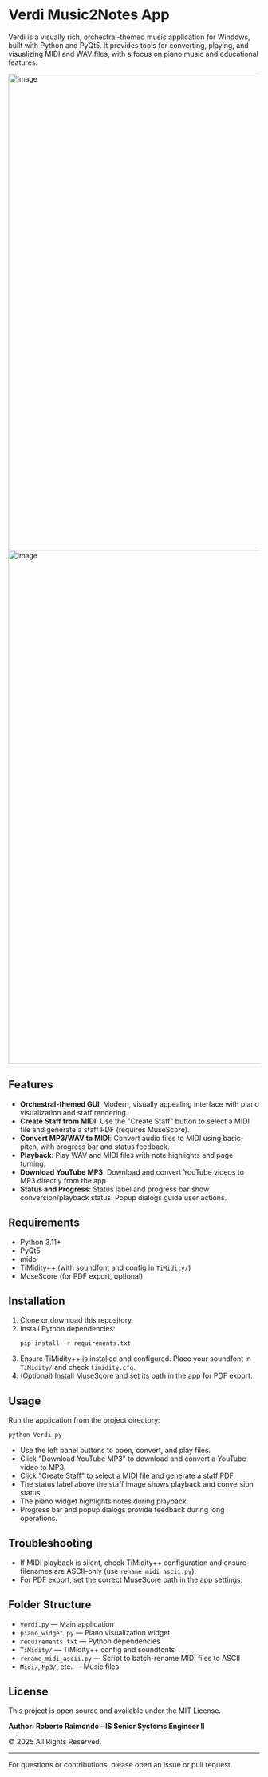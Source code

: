 
# Verdi Music2Notes App

Verdi is a visually rich, orchestral-themed music application for Windows, built with Python and PyQt5. It provides tools for converting, playing, and visualizing MIDI and WAV files, with a focus on piano music and educational features.

<img width="1446" height="953" alt="image" src="https://github.com/user-attachments/assets/b70434a6-f498-4fb6-a120-cd5e9c6b1b34" />
<img width="1918" height="1027" alt="image" src="https://github.com/user-attachments/assets/4c4af572-dba8-4433-b066-518f774009bc" />


## Features

- **Orchestral-themed GUI**: Modern, visually appealing interface with piano visualization and staff rendering.
- **Create Staff from MIDI**: Use the "Create Staff" button to select a MIDI file and generate a staff PDF (requires MuseScore).
- **Convert MP3/WAV to MIDI**: Convert audio files to MIDI using basic-pitch, with progress bar and status feedback.
- **Playback**: Play WAV and MIDI files with note highlights and page turning.
- **Download YouTube MP3**: Download and convert YouTube videos to MP3 directly from the app.
- **Status and Progress**: Status label and progress bar show conversion/playback status. Popup dialogs guide user actions.

## Requirements

- Python 3.11+
- PyQt5
- mido
- TiMidity++ (with soundfont and config in `TiMidity/`)
- MuseScore (for PDF export, optional)

## Installation

1. Clone or download this repository.
2. Install Python dependencies:
   ```sh
   pip install -r requirements.txt
   ```
3. Ensure TiMidity++ is installed and configured. Place your soundfont in `TiMidity/` and check `timidity.cfg`.
4. (Optional) Install MuseScore and set its path in the app for PDF export.

## Usage


Run the application from the project directory:

```sh
python Verdi.py
```

- Use the left panel buttons to open, convert, and play files.
- Click "Download YouTube MP3" to download and convert a YouTube video to MP3.
- Click "Create Staff" to select a MIDI file and generate a staff PDF.
- The status label above the staff image shows playback and conversion status.
- The piano widget highlights notes during playback.
- Progress bar and popup dialogs provide feedback during long operations.

## Troubleshooting

- If MIDI playback is silent, check TiMidity++ configuration and ensure filenames are ASCII-only (use `rename_midi_ascii.py`).
- For PDF export, set the correct MuseScore path in the app settings.

## Folder Structure

- `Verdi.py` — Main application
- `piano_widget.py` — Piano visualization widget
- `requirements.txt` — Python dependencies
- `TiMidity/` — TiMidity++ config and soundfonts
- `rename_midi_ascii.py` — Script to batch-rename MIDI files to ASCII
- `Midi/`, `Mp3/`, etc. — Music files

## License

This project is open source and available under the MIT License.

**Author: Roberto Raimondo - IS Senior Systems Engineer II**

© 2025 All Rights Reserved.

---

For questions or contributions, please open an issue or pull request.

